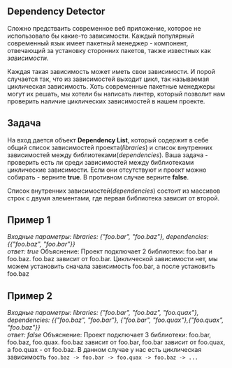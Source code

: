 ## Dependency Detector

Сложно предстваить современное веб приложение, которое не использовало бы какие-то зависимости. 
Каждый популярный современный язык имеет пакетный менеджер - компонент, отвечающий за установку сторонних пакетов, 
также известных как *зависимости*.

Каждая такая зависимость может иметь свои зависимости. И порой случается так, что из зависимостей выходит цикл, 
так называемая циклическая зависимость. Хоть современные пакетные менеджеры могут их решать, мы хотели бы написать 
линтер, который позволит нам проверить наличие циклических зависимостей в нашем проекте.

## Задача

На вход дается объект **Dependency List**, который содержит в себе общий список зависимостей проекта(*libraries*) 
и список внутренних зависимостей между библиотеками(*dependencies*). Ваша задача - проверить есть ли среди зависимостей 
между библиотеками циклические зависимости. Если они отсутствуют и проект можно собирать - верните **true**. 
В противном случае верните **false**. 

Список внутренних зависимостей(*dependencies*) состоит из массивов строк с двумя элементами, 
где первая библиотека зависит от второй.

## Пример 1
*Входные параметры: libraries: {"foo.bar", "foo.baz"}, dependencies: {{"foo.baz", "foo.bar"}}*  
*ответ: true*
Объяснение: Проект подключает 2 библиотеки: foo.bar и foo.baz. foo.baz зависит от foo.bar. Циклической зависимости нет,
мы можем установить сначала зависимость foo.bar, а после установить foo.baz

## Пример 2
*Входные параметры: libraries: {"foo.bar", "foo.baz", "foo.quax"}, dependencies: {{"foo.baz", "foo.bar"}, {"foo.bar", "foo.quax"},{"foo.quax", "foo.baz"}}*  
*ответ: false*
Объяснение: Проект подключает 3 библиотеки: foo.bar, foo.baz, foo.quax. foo.baz зависит от foo.bar, foo.bar 
зависит от foo.quax, а foo.quax - от foo.baz. В данном случае у нас есть циклическая зависимость `foo.baz -> foo.bar -> foo.quax -> foo.baz -> ...`
